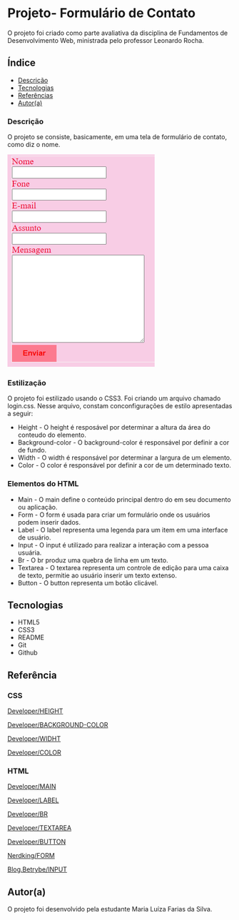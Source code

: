 # Projeto- Formulário de Contato
 
O projeto foi criado como parte avaliativa da disciplina de Fundamentos de Desenvolvimento Web, ministrada pelo professor Leonardo Rocha.
 
## Índice
 
* [Descrição](#descrição)
* [Tecnologias](#tecnologias)
* [Referências](#referência)
* [Autor(a)](#autora)
 
### Descrição
 
O projeto se consiste, basicamente, em uma tela de formulário de contato, como diz o nome.
 
 ![Resultado do projeto](img/result-final-contact.PNG)
 
### Estilização
 
O projeto foi estilizado usando o CSS3. Foi criando um arquivo chamado login.css. Nesse arquivo, constam conconfigurações de estilo apresentadas a seguir:
 
* Height - O height é resposável por determinar a altura da área do conteudo do elemento.
* Background-color - O background-color é responsável por definir a cor de fundo.
* Width - O width é responsável por determinar a largura de um elemento.
* Color - O color é responsável por definir a cor de um determinado texto.
 
### Elementos do HTML

* Main - O main define o conteúdo principal dentro do <body> em seu documento ou aplicação.
* Form - O form é usada para criar um formulário onde os usuários podem inserir dados.
* Label - O label representa uma legenda para um item em uma interface de usuário.
* Input - O input é utilizado para realizar a interação com a pessoa usuária.
* Br - O br produz uma quebra de linha em um texto.
* Textarea - O textarea representa um controle de edição para uma caixa de texto, permitie ao usuário inserir um texto extenso.
* Button - O button representa um botão clicável.
 
## Tecnologias
 
* HTML5
* CSS3
* README
* Git
* Github
 
## Referência
### CSS
[Developer/HEIGHT](https://developer.mozilla.org/en-US/docs/Web/CSS/height)
 
[Developer/BACKGROUND-COLOR](https://developer.mozilla.org/en-US/docs/Web/CSS/background-color)
 
[Developer/WIDHT](https://developer.mozilla.org/en-US/docs/Web/CSS/width)
 
[Developer/COLOR](https://developer.mozilla.org/en-US/docs/Web/CSS/color)
 
### HTML
[Developer/MAIN](https://developer.mozilla.org/pt-BR/docs/Web/HTML/Element/main)
 
[Developer/LABEL](https://developer.mozilla.org/pt-BR/docs/Web/HTML/Element/label)
 
[Developer/BR](https://developer.mozilla.org/pt-BR/docs/Web/HTML/Element/br)
 
[Developer/TEXTAREA](https://developer.mozilla.org/pt-BR/docs/Web/HTML/Element/textarea)
 
[Developer/BUTTON](https://developer.mozilla.org/pt-BR/docs/Web/HTML/Element/button)
 
[Nerdking/FORM](https://nerdking.net.br/guia-completo-da-tag-em-html-criando-formularios-web-eficientes/#:~:text=Introdu%C3%A7%C3%A3o%20%C3%A0%20Tag%20%3Cform%3E%20A%20tag%20%3Cform%3E%20em,pesquisa%20e%20muitas%20outras%20fun%C3%A7%C3%B5es%20interativas%20de%20sites.)
 
[Blog.Betrybe/INPUT](https://blog.betrybe.com/html/input-html/#:~:text=O%20elemento%20HTML%20input%20faz%20parte%20do%20conjunto,muito%20mais%2C%20conforme%20a%20defini%C3%A7%C3%A3o%20do%20atributo%20type.)
 
## Autor(a)
 
O projeto foi desenvolvido pela estudante Maria Luíza Farias da Silva.
